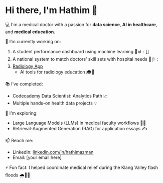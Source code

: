# Hi there, I'm Hathim 👋

💻 I'm a medical doctor with a passion for **data science**, **AI in healthcare**, and **medical education**.

🚀 I’m currently working on:
1. A student performance dashboard using machine learning 🧠📊 : []
2. A national system to match doctors’ skill sets with hospital needs 🏥🩺 :
3. [Radiology App](https://github.com/hathimazman/radiology_app) 
    - AI tools for radiology education 🎓🩻 

📚 I’ve completed:
- Codecademy Data Scientist: Analytics Path 📈
- Multiple hands-on health data projects 💡

🔭 I'm exploring:
- Large Language Models (LLMs) in medical faculty workflows 🤖📄
- Retrieval-Augmented Generation (RAG) for application essays ✍️

📫 Reach me:
- LinkedIn: [linkedin.com/in/hathimazman](https://linkedin.com/in/hathimazman)
- Email: [your email here]

⚡ Fun fact:
I helped coordinate medical relief during the Klang Valley flash floods 🌧️🧑‍⚕️
